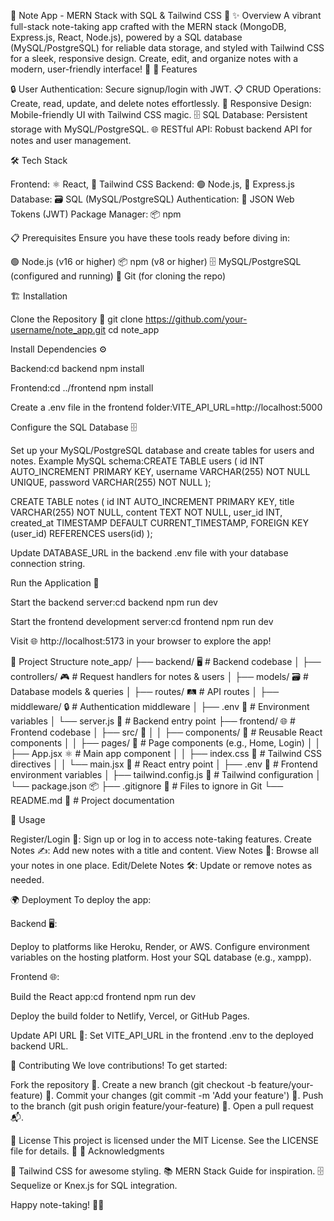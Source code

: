 📝 Note App - MERN Stack with SQL & Tailwind CSS 🌟
✨ Overview
A vibrant full-stack note-taking app crafted with the MERN stack (MongoDB, Express.js, React, Node.js), powered by a SQL database (MySQL/PostgreSQL) for reliable data storage, and styled with Tailwind CSS for a sleek, responsive design. Create, edit, and organize notes with a modern, user-friendly interface! 🚀
🎉 Features

🔒 User Authentication: Secure signup/login with JWT.
📋 CRUD Operations: Create, read, update, and delete notes effortlessly.
📱 Responsive Design: Mobile-friendly UI with Tailwind CSS magic.
🗄️ SQL Database: Persistent storage with MySQL/PostgreSQL.
🌐 RESTful API: Robust backend API for notes and user management.

🛠️ Tech Stack

Frontend: ⚛️ React, 🎨 Tailwind CSS
Backend: 🟢 Node.js, 🚂 Express.js
Database: 🗃️ SQL (MySQL/PostgreSQL)
Authentication: 🔑 JSON Web Tokens (JWT)
Package Manager: 📦 npm

📋 Prerequisites
Ensure you have these tools ready before diving in:

🟢 Node.js (v16 or higher)
📦 npm (v8 or higher)
🗄️ MySQL/PostgreSQL (configured and running)
🌿 Git (for cloning the repo)

🏗️ Installation

Clone the Repository 📂
git clone https://github.com/your-username/note_app.git
cd note_app


Install Dependencies ⚙️

Backend:cd backend
npm install


Frontend:cd ../frontend
npm install

Create a .env file in the frontend folder:VITE_API_URL=http://localhost:5000

Configure the SQL Database 🗄️

Set up your MySQL/PostgreSQL database and create tables for users and notes.
Example MySQL schema:CREATE TABLE users (
    id INT AUTO_INCREMENT PRIMARY KEY,
    username VARCHAR(255) NOT NULL UNIQUE,
    password VARCHAR(255) NOT NULL
);

CREATE TABLE notes (
    id INT AUTO_INCREMENT PRIMARY KEY,
    title VARCHAR(255) NOT NULL,
    content TEXT NOT NULL,
    user_id INT,
    created_at TIMESTAMP DEFAULT CURRENT_TIMESTAMP,
    FOREIGN KEY (user_id) REFERENCES users(id)
);


Update DATABASE_URL in the backend .env file with your database connection string.


Run the Application 🚀

Start the backend server:cd backend
npm run dev


Start the frontend development server:cd frontend
npm run dev


Visit 🌐 http://localhost:5173 in your browser to explore the app!



📂 Project Structure
note_app/
├── backend/                  🖥️ # Backend codebase
│   ├── controllers/          🎮 # Request handlers for notes & users
│   ├── models/               🗃️ # Database models & queries
│   ├── routes/               🛤️ # API routes
│   ├── middleware/           🔒 # Authentication middleware
│   ├── .env                  🔧 # Environment variables
│   └── server.js             🚀 # Backend entry point
├── frontend/                 🌐 # Frontend codebase
│   ├── src/                  📂
│   │   ├── components/       🧩 # Reusable React components
│   │   ├── pages/            📄 # Page components (e.g., Home, Login)
│   │   ├── App.jsx           ⚛️ # Main app component
│   │   ├── index.css         🎨 # Tailwind CSS directives
│   │   └── main.jsx          🌟 # React entry point
│   ├── .env                  🔧 # Frontend environment variables
│   ├── tailwind.config.js    🎨 # Tailwind configuration
│   └── package.json          📦
├── .gitignore                🙈 # Files to ignore in Git
└── README.md                 📜 # Project documentation

📖 Usage

Register/Login 🔑: Sign up or log in to access note-taking features.
Create Notes ✍️: Add new notes with a title and content.
View Notes 👀: Browse all your notes in one place.
Edit/Delete Notes 🛠️: Update or remove notes as needed.

🌍 Deployment
To deploy the app:

Backend 🖥️:

Deploy to platforms like Heroku, Render, or AWS.
Configure environment variables on the hosting platform.
Host your SQL database (e.g., xampp).


Frontend 🌐:

Build the React app:cd frontend
npm run dev


Deploy the build folder to Netlify, Vercel, or GitHub Pages.


Update API URL 🔗: Set VITE_API_URL in the frontend .env to the deployed backend URL.


🤝 Contributing
We love contributions! To get started:

Fork the repository 🍴.
Create a new branch (git checkout -b feature/your-feature) 🌿.
Commit your changes (git commit -m 'Add your feature') 💾.
Push to the branch (git push origin feature/your-feature) 🚀.
Open a pull request 📬.

📜 License
This project is licensed under the MIT License. See the LICENSE file for details. 📝
🙌 Acknowledgments

🎨 Tailwind CSS for awesome styling.
📚 MERN Stack Guide for inspiration.
🗄️ Sequelize or Knex.js for SQL integration.

Happy note-taking! 📝✨
